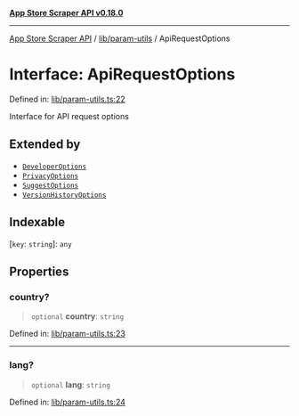 [**App Store Scraper API v0.18.0**](../../../README.md)

***

[App Store Scraper API](../../../modules.md) / [lib/param-utils](../README.md) / ApiRequestOptions

# Interface: ApiRequestOptions

Defined in: [lib/param-utils.ts:22](https://github.com/facundoolano/app-store-scraper/blob/1e0c65b171e0bad4a38692c4616a992bb494cdd4/lib/param-utils.ts#L22)

Interface for API request options

## Extended by

- [`DeveloperOptions`](../../developer/interfaces/DeveloperOptions.md)
- [`PrivacyOptions`](../../privacy/interfaces/PrivacyOptions.md)
- [`SuggestOptions`](../../suggest/interfaces/SuggestOptions.md)
- [`VersionHistoryOptions`](../../version-history/interfaces/VersionHistoryOptions.md)

## Indexable

\[`key`: `string`\]: `any`

## Properties

### country?

> `optional` **country**: `string`

Defined in: [lib/param-utils.ts:23](https://github.com/facundoolano/app-store-scraper/blob/1e0c65b171e0bad4a38692c4616a992bb494cdd4/lib/param-utils.ts#L23)

***

### lang?

> `optional` **lang**: `string`

Defined in: [lib/param-utils.ts:24](https://github.com/facundoolano/app-store-scraper/blob/1e0c65b171e0bad4a38692c4616a992bb494cdd4/lib/param-utils.ts#L24)
